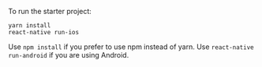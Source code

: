 
To run the starter project:

```
yarn install
react-native run-ios
```

Use ```npm install``` if you prefer to use npm instead of yarn. Use ```react-native run-android``` if you are using Android.
